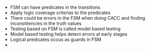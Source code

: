 * FSM can have predicates in the transitions  
* Apply logic coverage criterias to the predicates
* There could be errors in the FSM when doing CACC and finding inconstitencies in the truth values  
* Testing based on FSM is called model based testing  
* Model based testing helps detect errors at early stages  
* Logical predicates occus as guards in FSM  
* 
